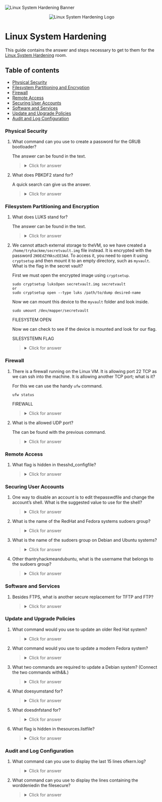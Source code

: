 ![Linux System Hardening Banner](https://tryhackme-images.s3.amazonaws.com/user-uploads/5f04259cf9bf5b57aed2c476/room-content/937369ff3aaee1d1e101fd67e00f7066.png)

<p align="center">
   <img src="https://github.com/Kevinovitz/TryHackMe_Writeups/blob/main/linuxsystemhardening/ROOM_TITLE_Cover.png" alt="Linux System Hardening Logo">
</p>

# Linux System Hardening

This guide contains the answer and steps necessary to get to them for the [Linux System Hardening](https://tryhackme.com/room/linuxsystemhardening) room.

## Table of contents

- [Physical Security](#physical-security)
- [Filesystem Partitioning and Encryption](#filesystem-partitioning-and-encryption)
- [Firewall](#firewall)
- [Remote Access](#remote-access)
- [Securing User Accounts](#securing-user-accounts)
- [Software and Services](#software-and-services)
- [Update and Upgrade Policies](#update-and-upgrade-policies)
- [Audit and Log Configuration](#audit-and-log-configuration)

### Physical Security

1. What command can you use to create a password for the GRUB bootloader?

   The answer can be found in the text.

   ><details><summary>Click for answer</summary>grub2-mkpasswd-pbkdf2</details>

2. What does PBKDF2 stand for?

   A quick search can give us the answer.

   ><details><summary>Click for answer</summary>Password-based Key Derivation Function 2</details>

### Filesystem Partitioning and Encryption

1. What does LUKS stand for?

   The answer can be found in the text.

   ><details><summary>Click for answer</summary>Linux Unified Key Set</details>

2. We cannot attach external storage to theVM, so we have created a `/home/tryhackme/secretvault.img` file instead. It is encrypted with the password `2N9EdZYNkszEE3Ad`. To access it, you need to open it using `cryptsetup` and then mount it to an empty directory, such as `myvault`. What is the flag in the secret vault?

   First we must open the encrypted image using `cryptsetup`.

   ```console
   sudo cryptsetup luksOpen secretvault.img secretvault
   or
   sudo cryptsetup open --type luks /path/to/dump desired-name
   ```

   Now we can mount this device to the `myvault` folder and look inside.

   ```console
   sudo umount /dev/mapper/secretvault
   ```

   FILESYSTEM OPEN

   Now we can check to see if the device is mounted and look for our flag.

   SILESYSTEMN FLAG

   ><details><summary>Click for answer</summary>THM{LUKS_not_LUX}</details>

### Firewall

1. There is a firewall running on the Linux VM. It is allowing port 22 TCP as we can ssh into the machine. It is allowing another TCP port; what is it?

   For this we can use the handy `ufw` command.

   ```console
   ufw status
   ```

   FIREWALL

   ><details><summary>Click for answer</summary>12526</details>

2. What is the allowed UDP port?

   The can be found with the previous command.

   ><details><summary>Click for answer</summary>14298</details>

### Remote Access

1. What flag is hidden in thesshd_configfile?



   ><details><summary>Click for answer</summary></details>

### Securing User Accounts

1. One way to disable an account is to edit thepasswdfile and change the account’s shell. What is the suggested value to use for the shell?



   ><details><summary>Click for answer</summary></details>

2. What is the name of the RedHat and Fedora systems sudoers group?



   ><details><summary>Click for answer</summary></details>

3. What is the name of the sudoers group on Debian and Ubuntu systems?



   ><details><summary>Click for answer</summary></details>

4. Other thantryhackmeandubuntu, what is the username that belongs to the sudoers group?



   ><details><summary>Click for answer</summary></details>

### Software and Services

1. Besides FTPS, what is another secure replacement for TFTP and FTP?



   ><details><summary>Click for answer</summary></details>

### Update and Upgrade Policies

1. What command would you use to update an older Red Hat system?



   ><details><summary>Click for answer</summary></details>

2. What command would you use to update a modern Fedora system?



   ><details><summary>Click for answer</summary></details>

3. What two commands are required to update a Debian system? (Connect the two commands with&&.)



   ><details><summary>Click for answer</summary></details>

4. What doesyumstand for?



   ><details><summary>Click for answer</summary></details>

5. What doesdnfstand for?



   ><details><summary>Click for answer</summary></details>

6. What flag is hidden in thesources.listfile?



   ><details><summary>Click for answer</summary></details>

### Audit and Log Configuration

1. What command can you use to display the last 15 lines ofkern.log?



   ><details><summary>Click for answer</summary></details>

2. What command can you use to display the lines containing the worddeniedin the filesecure?



   ><details><summary>Click for answer</summary></details>

